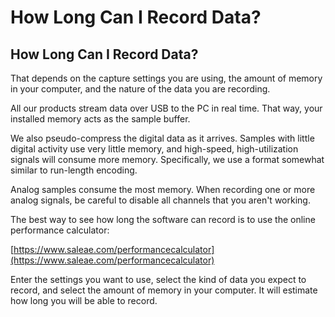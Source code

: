 # How Long Can I Record Data?

## How Long Can I Record Data?

That depends on the capture settings you are using, the amount of memory in your computer, and the nature of the data you are recording.

All our products stream data over USB to the PC in real time. That way, your installed memory acts as the sample buffer.

We also pseudo-compress the digital data as it arrives. Samples with little digital activity use very little memory, and high-speed, high-utilization signals will consume more memory. Specifically, we use a format somewhat similar to run-length encoding.

Analog samples consume the most memory. When recording one or more analog signals, be careful to disable all channels that you aren't working.

The best way to see how long the software can record is to use the online performance calculator:

[https://www.saleae.com/performancecalculator](https://www.saleae.com/performancecalculator)

Enter the settings you want to use, select the kind of data you expect to record, and select the amount of memory in your computer. It will estimate how long you will be able to record.

